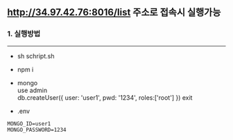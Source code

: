 ## http://34.97.42.76:8016/list 주소로 접속시 실행가능

### 1. 실행방법
---
- sh schript.sh

- npm i

- mongo  
  use admin  
  db.createUser({ user: 'user1', pwd: '1234', roles:['root'] })
  exit

- .env
~~~
MONGO_ID=user1
MONGO_PASSWORD=1234

~~~

